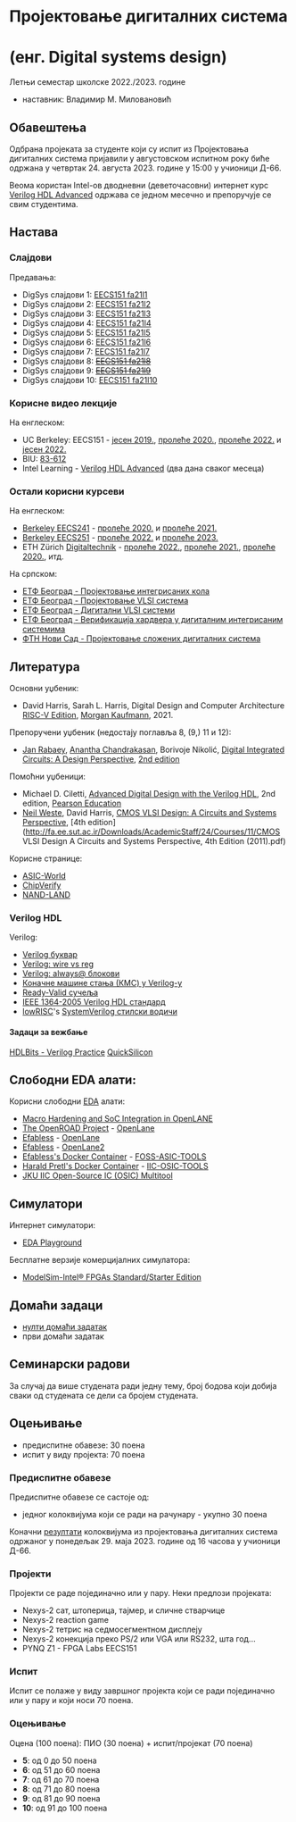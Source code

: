 # Пројектовање дигиталних система
# (енг. Digital systems design)

Летњи семестар школске 2022./2023. године
* наставник: Владимир М. Миловановић

## Обавештења

Одбрана пројеката за студенте који су испит из Пројектовања дигиталних система пријавили у августовском испитном року биће одржана у четвртак 24. августа 2023. године у 15:00 у учионици Д-66.

Веома користан Intel-ов дводневни (деветочасовни) интернет курс [Verilog HDL Advanced](https://learning.intel.com/Developer/learn/course/external/view/classroom/861/verilog-hdl-advanced) одржава се једном месечно и препоручује се свим студентима.

## Настава

### Слајдови

Предавања:
* DigSys слајдови 1: [EECS151 fa21l1][EECS151_fa21l1-1up]
* DigSys слајдови 2: [EECS151 fa21l2][EECS151_fa21l2-1up]
* DigSys слајдови 3: [EECS151 fa21l3][EECS151_fa21l3-1up]
* DigSys слајдови 4: [EECS151 fa21l4][EECS151_fa21l4-1up]
* DigSys слајдови 5: [EECS151 fa21l5][EECS151_fa21l5-1up]
* DigSys слајдови 6: [EECS151 fa21l6][EECS151_fa21l6-1up]
* DigSys слајдови 7: [EECS151 fa21l7][EECS151_fa21l7-1up]
* DigSys слајдови 8: ~~[EECS151 fa21l8][EECS151_fa21l8-1up]~~
* DigSys слајдови 9: ~~[EECS151 fa21l9][EECS151_fa21l9-1up]~~
* DigSys слајдови 10: [EECS151 fa21l10][EECS151_fa21l10-1up]

[EECS151_fa21l1-1up]: https://inst.eecs.berkeley.edu/~eecs151/fa21/files/lectures/Lecture1-Intro-1up.pdf
[EECS151_fa21l2-1up]: https://inst.eecs.berkeley.edu/~eecs151/fa21/files/lectures/Lecture2-Design-1up.pdf
[EECS151_fa21l3-1up]: https://inst.eecs.berkeley.edu/~eecs151/fa21/files/lectures/Lecture3-VerilogI-1up.pdf
[EECS151_fa21l4-1up]: https://inst.eecs.berkeley.edu/~eecs151/fa21/files/lectures/Lecture4-VerilogII-1up.pdf
[EECS151_fa21l5-1up]: https://inst.eecs.berkeley.edu/~eecs151/fa21/files/lectures/Lecture5-VerilogIII-1up.pdf
[EECS151_fa21l6-1up]: https://inst.eecs.berkeley.edu/~eecs151/fa21/files/lectures/Lecture6-CL-1up.pdf
[EECS151_fa21l7-1up]: https://inst.eecs.berkeley.edu/~eecs151/fa21/files/lectures/Lecture7-FSMs-1up.pdf
[EECS151_fa21l8-1up]: https://inst.eecs.berkeley.edu/~eecs151/fa21/files/lectures/Lecture8-RISC-V-1up.pdf
[EECS151_fa21l9-1up]: https://inst.eecs.berkeley.edu/~eecs151/fa21/files/lectures/Lecture9-Pipelining-1up.pdf
[EECS151_fa21l10-1up]: https://inst.eecs.berkeley.edu/~eecs151/fa21/files/lectures/Lecture10-PipeliningFPGA-1up.pdf

### Корисне видео лекције

На енглеском:
* UC Berkeley: EECS151 - [јесен 2019.](https://www.youtube.com/playlist?list=PLW6lmkTQ3FQVyMbSHpXyaGK9GvDEsr0mm), [пролеће 2020.](https://www.youtube.com/playlist?list=PLW6lmkTQ3FQXQjShQivjgzkQ7pNLnmo-z), [пролеће 2022.](https://www.youtube.com/playlist?list=PLkFD6_40KJIxrKaukIqIZMrtSRf6hNdPp) и [јесен 2022.](https://www.youtube.com/playlist?list=PLkFD6_40KJIzF1rzQ5Sp97Kv7wHhth7YK)
* BIU: [83-612](https://www.youtube.com/playlist?list=PLZU5hLL_713x0_AV_rVbay0pWmED7992G)
* Intel Learning - [Verilog HDL Advanced](https://learning.intel.com/Developer/learn/course/external/view/classroom/861/verilog-hdl-advanced) (два дана сваког месеца)

### Остали корисни курсеви

На енглеском:
* [Berkeley EECS241](https://inst.eecs.berkeley.edu/~ee241b) - [пролеће 2020.](https://inst.eecs.berkeley.edu/~ee241b/sp20) и [пролеће 2021.](https://inst.eecs.berkeley.edu/~ee241b/sp21)
* [Berkeley EECS251](https://inst.eecs.berkeley.edu/~eecs251b) - [пролеће 2022.](https://inst.eecs.berkeley.edu/~eecs251b/sp22) и [пролеће 2023.](https://inst.eecs.berkeley.edu/~eecs251b/sp23)
* ETH Zürich [Digitaltechnik](http://safari.ethz.ch/digitaltechnik) - [пролеће 2022.](https://www.youtube.com/playlist?list=PL5Q2soXY2Zi97Ya5DEUpMpO2bbAoaG7c6), [пролеће 2021.](https://www.youtube.com/playlist?list=PL5Q2soXY2Zi_uej3aY39YB5pfW4SJ7LlN), [пролеће 2020.](https://www.youtube.com/playlist?list=PL5Q2soXY2Zi_FRrloMa2fUYWPGiZUBQo2), итд.

На српском:
* [ЕТФ Београд - Пројектовање интегрисаних кола](http://tnt.etf.bg.ac.rs/~oe3upk)
* [ЕТФ Београд - Пројектовање VLSI система](http://tnt.etf.bg.ac.rs/~19e043vlsi)
* [ЕТФ Београд - Дигитални VLSI системи](http://tnt.etf.bg.ac.rs/~ms1dvs)
* [ЕТФ Београд - Верификација хардвера у дигиталним интегрисаним системима](http://tnt.etf.bg.ac.rs/~oe4vhd)
* [ФТН Нови Сад - Пројектовање сложених дигиталних система](https://www.elektronika.ftn.uns.ac.rs/projektovanje-slozenih-digitalnih-sistema/specifikacija)

## Литература

Основни уџбеник:
* David Harris, Sarah L. Harris, Digital Design and Computer Architecture [RISC-V Edition](https://www.sciencedirect.com/book/9780128200643), [Morgan Kaufmann](https://www.elsevier.com/books/digital-design-and-computer-architecture-risc-v-edition/harris/978-0-12-820064-3), 2021.

Препоручени уџбеник (недостају поглавља 8, (9,) 11 и 12):
* [Jan Rabaey](https://en.wikipedia.org/wiki/Jan_M._Rabaey), [Anantha Chandrakasan](https://en.wikipedia.org/wiki/Anantha_P._Chandrakasan), Borivoje Nikolić, [Digital Integrated Circuits: A Design Perspective](https://booksonweb.files.wordpress.com/2011/11/digital-integrated-circuits-a-design-perspective-by-jan-m-rabaey.pdf), [2nd edition](https://evlsi.files.wordpress.com/2014/11/rabaey-digital-integrated-circuits.pdf)

Помоћни уџбеници:
* Michael D. Ciletti, [Advanced Digital Design with the Verilog HDL](https://archive.org/details/advanceddigitald00cile), 2nd edition, [Pearson Education](https://www.pearson.com/en-us/subject-catalog/p/advanced-digital-design-with-the-verilog-hdl/P200000003439)
* [Neil Weste](https://en.wikipedia.org/wiki/Neil_Weste), David Harris, [CMOS VLSI Design: A Circuits and Systems Perspective](https://pages.hmc.edu/harris/cmosvlsi/4e), [4th edition](http://fa.ee.sut.ac.ir/Downloads/AcademicStaff/24/Courses/11/CMOS VLSI Design A Circuits and Systems Perspective, 4th Edition (2011).pdf)

Корисне странице:
* [ASIC-World](http://www.asic-world.com/verilog)
* [ChipVerify](https://www.chipverify.com/verilog/verilog-tutorial)
* [NAND-LAND](https://nandland.com/learn-verilog)

### Verilog HDL

Verilog:
* [Verilog буквар][Verilog Primer Slides]
* [Verilog: wire vs reg][wire vs reg]
* [Verilog: always@ блокови][always@ blocks]
* [Коначне машине стања (КМС) у Verilog-у][FSMs in Verilog]
* [Ready-Valid сучеља][Ready-Valid Interfaces]
* [IEEE 1364-2005 Verilog HDL стандард][IEEE Std 1364-2005]
* [lowRISC](https://lowrisc.org)'s [SystemVerilog стилски водичи][SystemVerilog Style Guides]

[Verilog Primer Slides]: https://inst.eecs.berkeley.edu/~eecs151/fa22/files/verilog/Verilog_Primer_Slides.pdf
[wire vs reg]: https://inst.eecs.berkeley.edu/~eecs151/fa22/files/verilog/wire_vs_reg.pdf
[always@ blocks]: https://inst.eecs.berkeley.edu/~eecs151/fa22/files/verilog/always_at_blocks.pdf
[FSMs in Verilog]: https://inst.eecs.berkeley.edu/~eecs151/fa22/files/verilog/verilog_fsm.pdf
[Ready-Valid Interfaces]: https://inst.eecs.berkeley.edu/~eecs151/fa22/files/verilog/ready_valid_interface.pdf
[IEEE Std 1364-2005]: https://ieeexplore.ieee.org/document/1620780
[SystemVerilog Style Guides]: https://github.com/lowRISC/style-guides

#### Задаци за вежбање

[HDLBits - Verilog Practice][HDLBits]
[QuickSilicon][QuickSilicon]

[HDLBits]: https://hdlbits.01xz.net
[QuickSilicon]: https://quicksilicon.in

## Слободни EDA алати:

Корисни слободни [EDA](https://en.wikipedia.org/wiki/Electronic_design_automation) алати:
* [Macro Hardening and SoC Integration in OpenLANE](https://www.youtube.com/watch?v=d0hPdkYg5QI)
* [The OpenROAD Project](https://theopenroadproject.org) - [OpenLane](https://github.com/The-OpenROAD-Project/OpenLane)
* [Efabless](https://efabless.com) - [OpenLane](https://github.com/efabless/openlane)
* [Efabless](https://github.com/efabless) - [OpenLane2](https://github.com/efabless/openlane2)
* [Efabless's Docker Container](https://hub.docker.com/r/efabless/foss-asic-tools) - [FOSS-ASIC-TOOLS](https://github.com/efabless/foss-asic-tools)
* [Harald Pretl's Docker Container](https://hub.docker.com/r/hpretl/iic-osic-tools) - [IIC-OSIC-TOOLS](https://github.com/iic-jku/iic-osic-tools)
* [JKU IIC Open-Source IC (OSIC) Multitool](https://github.com/iic-jku/osic-multitool)

## Симулатори

Интернет симулатори:
* [EDA Playground](https://www.edaplayground.com)

Бесплатне верзије комерцијалних симулатора:
* [ModelSim-Intel® FPGAs Standard/Starter Edition](https://www.intel.com/content/www/us/en/software-kit/750666)

## Домаћи задаци

* [нулти домаћи задатак](./dz/dz0.md)
* први домаћи задатак


## Семинарски радови

За случај да више студената ради једну тему, број бодова који добија сваки од студената се дели са бројем студената.

<!--

Неке од потенцијалних тема за семинарске радове:
* [Дигитални бафер](https://sr.wikipedia.org/wiki/Дигитални_бафер) - урађено
* [SPICE](https://en.wikipedia.org/wiki/SPICE)
* [Design rule checking](https://en.wikipedia.org/wiki/Design_rule_checking)
* [Layout Versus Schematic](https://en.wikipedia.org/wiki/Layout_Versus_Schematic)
* [Magic](https://en.wikipedia.org/wiki/Magic_(software))
* [GDSII](https://en.wikipedia.org/wiki/GDSII)
* [IC layout editor](https://en.wikipedia.org/wiki/IC_layout_editor)
* [PDK](https://en.wikipedia.org/wiki/Process_design_kit)
* [PCell](https://en.wikipedia.org/wiki/PCell)
* [Физичка верификација](https://en.wikipedia.org/wiki/Physical_verification)
* [Ефекат антене](https://en.wikipedia.org/wiki/Antenna_effect)
* [Списак електричних веза](https://en.wikipedia.org/wiki/Netlist)
* [Аутоматизација електронског пројектовања](https://en.wikipedia.org/wiki/Electronic_design_automation)
* [Трка услова](https://en.wikipedia.org/wiki/Race_condition)
* [Елморово кашњење](https://en.wikipedia.org/wiki/Elmore_delay)
* [Статичка временска анализа](https://en.wikipedia.org/wiki/Static_timing_analysis)
* [Кашњење простирања сигнала](https://en.wikipedia.org/wiki/Signal_propagation_delay)
* [Контаминационо кашњење](https://en.wikipedia.org/wiki/Contamination_delay)
* [Логички напор](https://en.wikipedia.org/wiki/Logical_effort)
* [Прорачун кашњења](https://en.wikipedia.org/wiki/Delay_calculation)
* [Синхрона логика](https://en.wikipedia.org/wiki/Synchronous_circuit)
* [Асинхрона логика](https://en.wikipedia.org/wiki/Asynchronous_circuit)
* [Искошеност такта](https://en.wikipedia.org/wiki/Clock_skew)
* [Дигитално контролисани осцилатор](https://en.wikipedia.org/wiki/Digitally_controlled_oscillator)
* [Дигитално-аналогни претварач](https://en.wikipedia.org/wiki/Digital-to-analog_converter)
* [Дигитални синтисајзер](https://en.wikipedia.org/wiki/Digital_synthesizer)
* Било који добар чланак: 30 поена
* Било који сјајан чланак: 60 поена
-->

## Оцењивање

* предиспитне обавезе: 30 поена
* испит у виду пројекта: 70 поена

### Предиспитне обавезе

Предиспитне обавезе се састоје од:
* једног колоквијума који се ради на рачунару - укупно 30 поена

Коначни [резултати](https://docs.google.com/spreadsheets/d/151u2lud_yBsg3GKb-TvSqA9xfILB1DozwaVJ9unwJBI) колоквијума из пројектовања дигиталних система одржаног у понедељак 29. маја 2023. године од 16 часова у учионици Д-66.

### Пројекти

Пројекти се раде појединачно или у пару. Неки предлози пројеката:
* Nexys-2 сат, штоперица, тајмер, и сличне стварчице
* Nexys-2 reaction game
* Nexys-2 тетрис на седмосегментном дисплеју
* Nexys-2 конекција преко PS/2 или VGA или RS232, шта год...
* PYNQ Z1 - FPGA Labs EECS151

<!--

Пројекти се раде појединачно или у пару. Сваки пројекат се састоји обично из четири дела:
* **теоретске основе** (10 поена) -- извештај који садржи шему на нивоу логичких кола и блокова, као и њену свеобухватну анализу
* **оптимизација кашњења** (10 поена) - xschem шема и ngspice симулације
* **оптимизација потрошње** (10 поена) - xschem шема и ngspice симулације
* **лејаут** (25 поена) - лејаут кола из једног од претходне две тачке
Напомена: лејаут може бити рађен у било ком програму, али мора бити DRC и LVS чист. Обавезно дати упоредни приказ резултата шематских симулација и одговарајућих пост-лејаут симулација које укључују и екстраковане паразитне капацитивности и отпорности.

Уколико студент ради појединачно, самостално бира технолошки процес у коме ће радити (GF180MCU или SKY130), док у случају да студенти раде у пару, један студент ради последње три тачке у GF180MCU, док други ради у SKY130 технолошком процесу, а први део пројекта је заједнички.

Теме за пројекте (једна по студенту или једна по пару, ко први изабере):
* [Витербијев декодер](https://bwrcs.eecs.berkeley.edu/Classes/icdesign/ee141_f99/projects.html)
* [Contents-Addressable Memories for Wireless Apps](https://bwrcs.eecs.berkeley.edu/Classes/icdesign/ee141_f00/projects.html)
* [32-битна АЛЈ](https://bwrcs.eecs.berkeley.edu/Classes/icdesign/ee141_f01/projects.html)
* [SRAM од 256 речи](http://bwrcs.eecs.berkeley.edu/Classes/icdesign/ee141_s01/projects.html)
* [32-битна АЛЈ](https://bwrcs.eecs.berkeley.edu/Classes/icdesign/ee141_f02/projects.html)
* [Погонитељ такта и генератор случајних бројева](http://bwrcs.eecs.berkeley.edu/Classes/icdesign/ee141_s02/projects.html)
* [Погонитељ такта и брзи делитељ](http://bwrcs.eecs.berkeley.edu/Classes/icdesign/ee141_s03/projects.html)
* [Декодери и делитељи](http://bwrcs.eecs.berkeley.edu/Classes/icdesign/ee141_s04/projects.html)
* [64x32-битни меморијски низ](https://bwrcs.eecs.berkeley.edu/Classes/icdesign/ee141_f04/projects.html)
* [Погонитељ такта и 16-битна АЛЈ](http://bwrcs.eecs.berkeley.edu/Classes/icdesign/ee141_s05/projects.html)
* [Мрежа за дистрибуцију такта и сабирач](https://bwrcs.eecs.berkeley.edu/Classes/icdesign/ee141_f05/projects.html)
* [Меморија](http://bwrcs.eecs.berkeley.edu/Classes/icdesign/ee141_s06/projects.html)
* [A Register File](https://bwrcs.eecs.berkeley.edu/Classes/icdesign/ee141_f06/projects.html)
* [64x32-bit SRAM](http://bwrcs.eecs.berkeley.edu/Classes/icdesign/ee141_s07/projects.html)
* [32x32 Bit SRAM](https://bwrcs.eecs.berkeley.edu/Classes/icdesign/ee141_f07/projects.html)
* [Нерекурзиван филтар](http://bwrcs.eecs.berkeley.edu/Classes/icdesign/ee141_s08/projects.html)
* [32x64 Bit SRAM](https://bwrcs.eecs.berkeley.edu/Classes/icdesign/ee141_f08/projects.html)
* [An Erroneous SRAM](http://bwrcs.eecs.berkeley.edu/Classes/icdesign/ee141_s09/projects.html)
* [Програмабилна функционална јединица](https://bwrcs.eecs.berkeley.edu/Classes/icdesign/ee141_f09/projects.html)
* [LDPC декодер](http://bwrcs.eecs.berkeley.edu/Classes/icdesign/ee141_s10/projects.html)
* [ADC LUT](http://bwrcs.eecs.berkeley.edu/Classes/icdesign/ee141_f10/projects.html)
* Ultra-Low Power Neural Processor ([Spike-Sorting DSP Architecture](https://www.researchgate.net/publication/224226807_A_130-m_W_64-channel_neural_spike-sorting_DSP_chip) -> Spike Detection Block)
* [Motion Estimation Memory](http://bwrcs.eecs.berkeley.edu/Classes/icdesign/ee141_f11/projects.html)
* [Neural Associative Memory](https://www.coursehero.com/file/6930434/project-phase2)
* [FPGA SLICEL](http://bwrcs.eecs.berkeley.edu/Classes/icdesign/ee141_f12/projects.html)
* било која тема на предлог студен(а)та уз претходни усмени договор с наставником

**Дигитално контролисани осцилатори** - универзална тема (без ограничења по броју студената или парова):
* [Дигитално контролисани осцилатор са матрицом тростатичких инвертора](https://picture.iczhiku.com/resource/eetop/WHKgpuOkOKruuNnX.pdf)
* [Дигитално контролисани осцилатор са варикапом](https://www.cs.ccu.edu.tw/~wildwolf/pdf.files/tcasii2005-1.pdf)
* [Унапређени дигитално контролисани осцилатор са варикапом](https://www.cs.ccu.edu.tw/~wildwolf/pdf.files/tcasii2007-1.pdf)
* [Фазно спрегнут дигитално контролисани осцилатор](https://ieeexplore.ieee.org/document/6891375)
* било који други дигитално контролисани осцилатор

[Формулар](https://docs.google.com/forms/d/e/1FAIpQLScNEo3q_JVxJlUwQdI0xrHlVxrQbqahu0pbiWSDOtHYgRJxyA/viewform) за пријаву пројекта.

[Списак](https://docs.google.com/spreadsheets/d/1i8mziFhKsBr1T4BF3xFRDiudE4pVVHAyDjuk6W9GnSI) пријављених пројеката.

Одбрана пројеката за све студенте који су испит из Дигиталне електронике пријавили у јануарском испитном року биће одржана у четвртак 9. фебруара 2023. године с почетком у 11:15 у учионици 119, како би на захтев факултетског руководства оцене биле унете што је могуће раније. Одбрана пројеката за студенте који су испит пријавили у фебруарском испитном року биће одржана највероватније у петак 17. фебруара или у суботу 18. фебруара 2023. године.

-->

### Испит

Испит се полаже у виду завршног пројекта који се ради појединачно или у пару и који носи 70 поена.

### Оцењивање

Оцена (100 поена): ПИО (30 поена) + испит/пројекат (70 поена)
* **5**: од 0 до 50 поена
* **6**: од 51 до 60 поена
* **7**: од 61 до 70 поена
* **8**: од 71 до 80 поена
* **9**: од 81 до 90 поена
* **10**: од 91 до 100 поена
